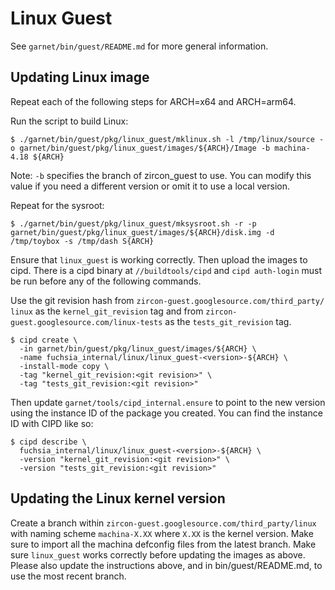 # Linux Guest

See `garnet/bin/guest/README.md` for more general information.

## Updating Linux image

Repeat each of the following steps for ARCH=x64 and ARCH=arm64.

Run the script to build Linux:
```
$ ./garnet/bin/guest/pkg/linux_guest/mklinux.sh -l /tmp/linux/source -o garnet/bin/guest/pkg/linux_guest/images/${ARCH}/Image -b machina-4.18 ${ARCH}
```

Note: `-b` specifies the branch of zircon_guest to use. You can modify this
value if you need a different version or omit it to use a local version.

Repeat for the sysroot:
```
$ ./garnet/bin/guest/pkg/linux_guest/mksysroot.sh -r -p garnet/bin/guest/pkg/linux_guest/images/${ARCH}/disk.img -d /tmp/toybox -s /tmp/dash S{ARCH}
```

Ensure that `linux_guest` is working correctly. Then upload the images to cipd. There is a cipd binary at `//buildtools/cipd` and `cipd auth-login` must be run before any of the following commands.

Use the git revision hash from `zircon-guest.googlesource.com/third_party/
linux` as the `kernel_git_revision` tag and from `zircon-guest.googlesource.com/linux-tests` as the `tests_git_revision` tag.

```
$ cipd create \
  -in garnet/bin/guest/pkg/linux_guest/images/${ARCH} \
  -name fuchsia_internal/linux/linux_guest-<version>-${ARCH} \
  -install-mode copy \
  -tag "kernel_git_revision:<git revision>" \
  -tag "tests_git_revision:<git revision>"
```

Then update `garnet/tools/cipd_internal.ensure` to point to the new version using the instance ID of the package you created. You can find the instance ID with CIPD like so:
```
$ cipd describe \
  fuchsia_internal/linux/linux_guest-<version>-${ARCH} \
  -version "kernel_git_revision:<git revision>" \
  -version "tests_git_revision:<git revision>"
```

## Updating the Linux kernel version

Create a branch within `zircon-guest.googlesource.com/third_party/linux` with
naming scheme `machina-X.XX` where `X.XX` is the kernel version. Make sure to
import all the machina defconfig files from the latest branch. Make sure
`linux_guest` works correctly before updating the images as above. Please also
update the instructions above, and in bin/guest/README.md, to use the most
recent branch.
